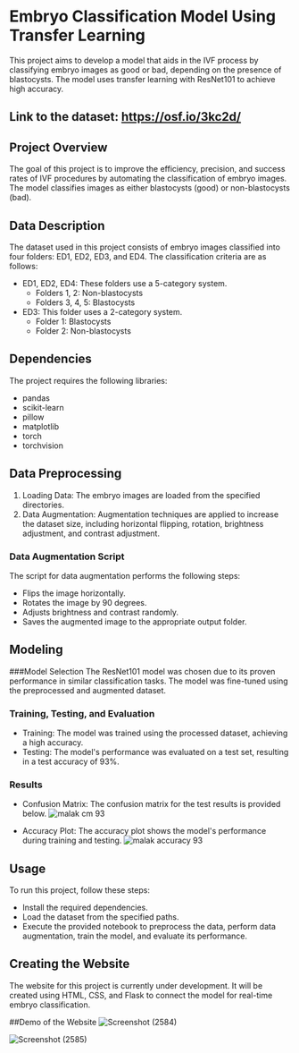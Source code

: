 # Embryo Classification Model Using Transfer Learning

This project aims to develop a model that aids in the IVF process by classifying embryo images as good or bad, depending on the presence of blastocysts. The model uses transfer learning with ResNet101 to achieve high accuracy.


## Link to the dataset: https://osf.io/3kc2d/


## Project Overview
The goal of this project is to improve the efficiency, precision, and success rates of IVF procedures by automating the classification of embryo images. The model classifies images as either blastocysts (good) or non-blastocysts (bad).



## Data Description
The dataset used in this project consists of embryo images classified into four folders: ED1, ED2, ED3, and ED4. The classification criteria are as follows:

- ED1, ED2, ED4: These folders use a 5-category system.
  - Folders 1, 2: Non-blastocysts
  - Folders 3, 4, 5: Blastocysts
- ED3: This folder uses a 2-category system.
  - Folder 1: Blastocysts
  - Folder 2: Non-blastocysts



## Dependencies
The project requires the following libraries:

- pandas
- scikit-learn
- pillow
- matplotlib
- torch
- torchvision



## Data Preprocessing
1. Loading Data: The embryo images are loaded from the specified directories.
2. Data Augmentation: Augmentation techniques are applied to increase the dataset size, including horizontal flipping, rotation, brightness adjustment, and contrast adjustment.

### Data Augmentation Script
The script for data augmentation performs the following steps:

- Flips the image horizontally.
- Rotates the image by 90 degrees.
- Adjusts brightness and contrast randomly.
- Saves the augmented image to the appropriate output folder.



## Modeling
###Model Selection
The ResNet101 model was chosen due to its proven performance in similar classification tasks. The model was fine-tuned using the preprocessed and augmented dataset.

### Training, Testing, and Evaluation
- Training: The model was trained using the processed dataset, achieving a high accuracy.
- Testing: The model's performance was evaluated on a test set, resulting in a test accuracy of 93%.

### Results
- Confusion Matrix: The confusion matrix for the test results is provided below.
![malak cm 93](https://github.com/sottohy/Embryo-Classification/assets/91037437/c22c6efa-bd88-48b8-ac92-df85c42fde4c)

- Accuracy Plot: The accuracy plot shows the model's performance during training and testing.
![malak accuracy 93](https://github.com/sottohy/Embryo-Classification/assets/91037437/e9c347fa-2507-48f2-bdff-60ade59ae6d3)



## Usage
To run this project, follow these steps:

- Install the required dependencies.
- Load the dataset from the specified paths.
- Execute the provided notebook to preprocess the data, perform data augmentation, train the model, and evaluate its performance.


## Creating the Website
The website for this project is currently under development. It will be created using HTML, CSS, and Flask to connect the model for real-time embryo classification.



##Demo of the Website
![Screenshot (2584)](https://github.com/sottohy/Embryo-Classification/assets/91037437/8e65a352-c04f-426c-ab87-67f2e4067442)

![Screenshot (2585)](https://github.com/sottohy/Embryo-Classification/assets/91037437/268a591f-561b-4a1e-8e14-3996342992b2)

